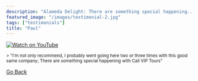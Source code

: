 ```yaml
---
description: "Alameda Delight: There are something special happening..."
featured_image: "/images/testimonial-2.jpg"
tags: ["testimonials"]
title: "Paul"
---
```


[![Watch on YouTube](https://i.imgur.com/eTXIaY9.png)](../testimonial-2/testimonial-2.html)

<small>
> "I'm not only recommend, I probably went going here two or three times with this good same company; There are something special happening with Cali VIP Tours"
</small>

[Go Back](<javascript:history.go(-1)>)
